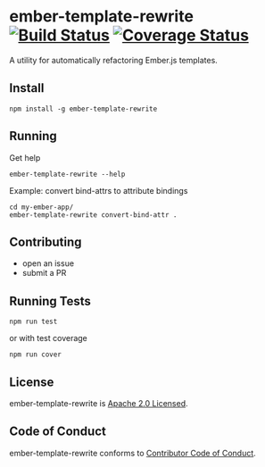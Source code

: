 # ember-template-rewrite [![Build Status][travis-badge]][travis-badge-url] [![Coverage Status][coveralls-badge]][coveralls-badge-url]

A utility for automatically refactoring Ember.js templates.

## Install

```
npm install -g ember-template-rewrite
```

## Running

Get help

```
ember-template-rewrite --help
```

Example: convert bind-attrs to attribute bindings

```
cd my-ember-app/
ember-template-rewrite convert-bind-attr .
```

## Contributing

- open an issue
- submit a PR

## Running Tests

```
npm run test
```

or with test coverage

```
npm run cover
```

## License

ember-template-rewrite is [Apache 2.0 Licensed](LICENSE.md).

## Code of Conduct

ember-template-rewrite conforms to [Contributor Code of Conduct](code-of-conduct.md).

[travis-badge]: https://travis-ci.org/q2ebanking/ember-template-rewrite.svg?branch=master
[travis-badge-url]: https://travis-ci.org/q2ebanking/ember-template-rewrite
[coveralls-badge]: https://coveralls.io/repos/github/q2ebanking/ember-template-rewrite/badge.svg?branch=master
[coveralls-badge-url]: https://coveralls.io/github/q2ebanking/ember-template-rewrite?branch=master
